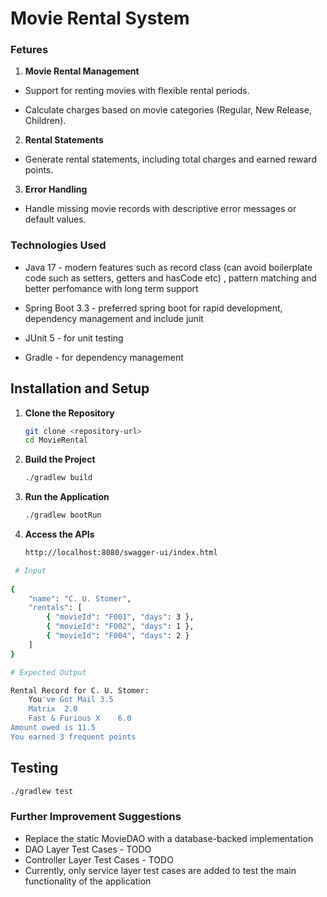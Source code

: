 # Movie Rental System


### Fetures

1. **Movie Rental Management**

* Support for renting movies with flexible rental periods.

* Calculate charges based on movie categories (Regular, New Release, Children).

2. **Rental Statements**

* Generate rental statements, including total charges and earned reward points.

3. **Error Handling**

* Handle missing movie records with descriptive error messages or default values.

### Technologies Used

* Java 17 - modern features such as record class (can avoid boilerplate code such as setters, getters and hasCode etc) , pattern matching and better perfomance with long term support

* Spring Boot 3.3 - preferred spring boot for rapid development, dependency management and include junit 

* JUnit 5 - for unit testing

* Gradle - for dependency management

## Installation and Setup

1. **Clone the Repository**

   ```bash
   git clone <repository-url>
   cd MovieRental
2. **Build the Project**

   ```bash
   ./gradlew build
3. **Run the Application**

   ```bash
   ./gradlew bootRun
4. **Access the APIs**

   ```bash
   http://localhost:8080/swagger-ui/index.html

```bash
 # Input
 
{
    "name": "C. U. Stomer",
    "rentals": [
        { "movieId": "F001", "days": 3 },
        { "movieId": "F002", "days": 1 },
        { "movieId": "F004", "days": 2 }
    ]
}

# Expected Output

Rental Record for C. U. Stomer:
	You've Got Mail	3.5
	Matrix	2.0
	Fast & Furious X	6.0
Amount owed is 11.5
You earned 3 frequent points
```
## Testing 
   ```bash
   ./gradlew test
```
### Further Improvement Suggestions
* Replace the static MovieDAO with a database-backed implementation
* DAO Layer Test Cases - TODO
* Controller Layer Test Cases - TODO
* Currently, only service layer test cases are added to test the main functionality of the application